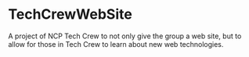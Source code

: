 TechCrewWebSite
===============

A project of NCP Tech Crew to not only give the group a web site, but to allow for those in Tech Crew to learn about new web technologies.
